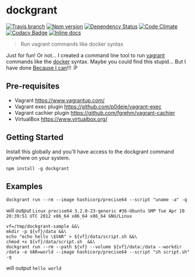 # dockgrant 

[![Travis branch](https://img.shields.io/travis/ferranvila/dockgrant/master.svg)](https://travis-ci.org/ferranvila/dockgrant) [![Npm version](http://img.shields.io/npm/v/dockgrant.svg)](https://www.npmjs.com/package/dockgrant) [![Dependency Status](http://img.shields.io/david/ferranvila/dockgrant.svg)](https://david-dm.org/ferranvila/dockgrant) [![Code Climate](https://img.shields.io/codeclimate/github/ferranvila/dockgrant.svg)](https://codeclimate.com/github/ferranvila/dockgrant) [![Codacy Badge](https://api.codacy.com/project/badge/grade/73f89de1c45e4eee8cea025cde851bb7)](https://www.codacy.com/app/fnva/dockgrant) [![Inline docs](http://inch-ci.org/github/ferranvila/dockgrant.svg?branch=master)](http://inch-ci.org/github/ferranvila/dockgrant)  

> Run vagrant commands like docker syntax

Just for fun! Or not... I created a command line tool to run [vagrant](https://www.vagrantup.com/) commands like the [docker](https://www.docker.com/) syntax. Maybe you could find this stupid... But I have done [Because I can](https://github.com/krzyzanowskim/CryptoSwift#why)!!! :P

## Pre-requisites

- Vagrant https://www.vagrantup.com/
- Vagrant exec plugin https://github.com/p0deje/vagrant-exec
- Vagrant cachier plugin https://github.com/fgrehm/vagrant-cachier
- VirtualBox https://www.virtualbox.org/

## Getting Started

Install this globally and you'll have access to the dockgrant command anywhere on your system.

```shell
npm install -g dockgrant
```

## Examples

```shell
dockgrant run --rm --image hashicorp/precise64 --script "uname -a" -q
```
will output `Linux precise64 3.2.0-23-generic #36-Ubuntu SMP Tue Apr 10 20:39:51 UTC 2012 x86_64 x86_64 x86_64 GNU/Linux`

```shell
vf=/tmp/dockgrant-sample &&\
mkdir -p ${vf}/data &&\
echo "echo hello \$VAR" > ${vf}/data/script.sh &&\
chmod +x ${vf}/data/script.sh  &&\
dockgrant run --rm --path ${vf} --volume ${vf}/data:/data --workdir /data -e VAR=world --image hashicorp/precise64 --script "sh script.sh" -q
```
will output `hello world`

